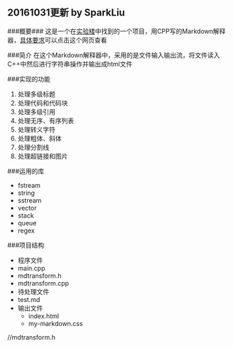 20161031更新 by SparkLiu
-----------------------------
###概要###
这是一个在[实验楼](https://www.shiyanlou.com/courses/569)中找到的一个项目，用CPP写的Markdown解释器，[具体要求](https://zhuanlan.zhihu.com/p/21951150)可以点击这个网页查看  

###简介
在这个Markdown解释器中，采用的是文件输入输出流，将文件读入C++中然后进行字符串操作并输出成html文件  

###实现的功能
1. 处理多级标题
2. 处理代码和代码块
3. 处理多级引用
4. 处理无序、有序列表
5. 处理转义字符
6. 处理粗体、斜体
7. 处理分割线
8. 处理超链接和图片

###运用的库
+ fstream
+ string
+ sstream
+ vector
+ stack
+ queue
+ regex

###项目结构
+ 程序文件
 + main.cpp
 + mdtransform.h
 + mdtransform.cpp
+ 待处理文件
 + test.md
+ 输出文件
  + index.html
  + my-markdown.css  
 
//mdtransform.h
```cpp

```